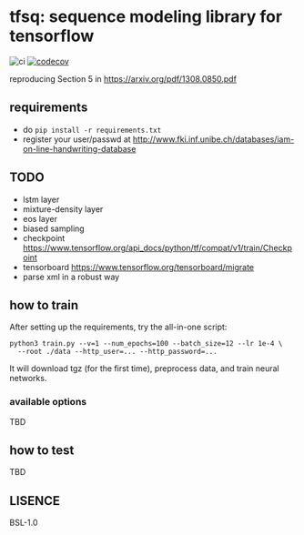 # tfsq: sequence modeling library for tensorflow

![ci](https://github.com/klknn/tfsq/workflows/ci/badge.svg)
[![codecov](https://codecov.io/gh/klknn/tfsq/branch/master/graph/badge.svg)](https://codecov.io/gh/klknn/tfsq)


reproducing Section 5 in https://arxiv.org/pdf/1308.0850.pdf

## requirements

- do `pip install -r requirements.txt`
- register your user/passwd at http://www.fki.inf.unibe.ch/databases/iam-on-line-handwriting-database

## TODO

- lstm layer
- mixture-density layer
- eos layer
- biased sampling
- checkpoint https://www.tensorflow.org/api_docs/python/tf/compat/v1/train/Checkpoint
- tensorboard https://www.tensorflow.org/tensorboard/migrate
- parse xml in a robust way

## how to train

After setting up the requirements, try the all-in-one script:
```
python3 train.py --v=1 --num_epochs=100 --batch_size=12 --lr 1e-4 \
  --root ./data --http_user=... --http_password=...
```
It will download tgz (for the first time), preprocess data, and train neural networks.

### available options

TBD

## how to test

TBD

## LISENCE

BSL-1.0
